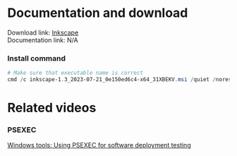 # Documentation and download
Download link: [Inkscape](https://inkscape.org/) <br />
Documentation link: N/A

### Install command
```powershell
# Make sure that executable name is correct
cmd /c inkscape-1.3_2023-07-21_0e150ed6c4-x64_31XBEKV.msi /quiet /norestart
```

# Related videos <br />
###  PSEXEC
[Windows tools: Using PSEXEC for software deployment testing](https://youtu.be/9ywdTna_TLc) <br />
